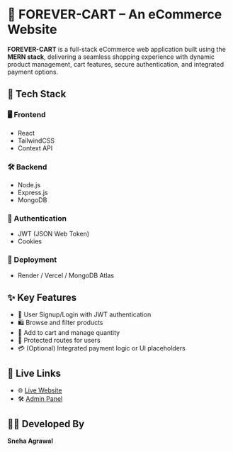 # 🛒 FOREVER-CART – An eCommerce Website

**FOREVER-CART** is a full-stack eCommerce web application built using the **MERN stack**, delivering a seamless shopping experience with dynamic product management, cart features, secure authentication, and integrated payment options.

## 🔧 Tech Stack

### 🖥️ Frontend
- React
- TailwindCSS
- Context API

### 🛠️ Backend
- Node.js
- Express.js
- MongoDB

### 🔐 Authentication
- JWT (JSON Web Token)
- Cookies

### 🚀 Deployment
- Render / Vercel / MongoDB Atlas

## ✨ Key Features

- 👤 User Signup/Login with JWT authentication  
- 🛍️ Browse and filter products  
- 🛒 Add to cart and manage quantity  
- 🔐 Protected routes for users  
- 💳 (Optional) Integrated payment logic or UI placeholders

## 🔗 Live Links

- 🌐 [Live Website](https://forever-cart.vercel.app)  
- 🛠️ [Admin Panel](https://forever-cart-d886.vercel.app)

## 👩‍💻 Developed By

**Sneha Agrawal**
